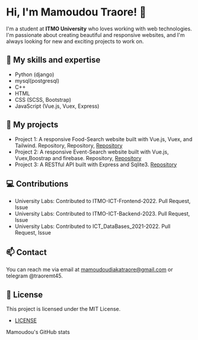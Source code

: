 # Hi, I'm Mamoudou Traore! 👋
I'm a student at **ITMO University** who loves working with web technologies. I'm passionate about creating beautiful and responsive websites, and I'm always looking for new and exciting projects to work on.

## 🔭 My skills and expertise
- Python (django)
- mysql(postgresql)
- C++
- HTML
- CSS (SCSS, Bootstrap)
- JavaScript (Vue.js, Vuex, Express)

## 🚀 My projects
- Project 1: A responsive Food-Search website built with Vue.js, Vuex, and Tailwind. Repository, Repository, [Repository](https://github.com/Naseebullah-Wali/FoodSearchProject)
- Project 2: A responsive Event-Search website built with Vue.js, Vuex,Boostrap and firebase. Repository, [Repository](https://github.com/mamoudou-tr35/ITMO-ICT-Frontend-2022/tree/lab-3)
- Project 3: A RESTful API built with Express and Sqlite3. [Repository](https://github.com/mamoudou-tr35/ITMO-ICT-Backend-2023/tree/lab2/labs/K33412) 
## 💻 Contributions
- University Labs: Contributed to ITMO-ICT-Frontend-2022. Pull Request, Issue
- University Labs: Contributed to ITMO-ICT-Backend-2023. Pull Request, Issue
- University Labs: Contributed to ICT_DataBases_2021-2022. Pull Request, Issue
## 📫 Contact
You can reach me via email at mamoudoudiakatraore@gmail.com or telegram @traoremt45.

## 📝 License
This project is licensed under the MIT License.
- [LICENSE](LICENSE)

Mamoudou's GitHub stats
